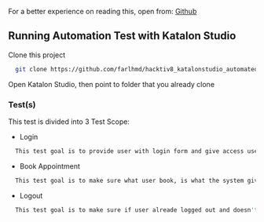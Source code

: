 For a better experience on reading this, open from: [Github](https://github.com/farlhmd/hacktiv8_katalonstudio_automated_testing/blob/main/README.md)


## Running Automation Test with Katalon Studio


Clone this project
```bash
  git clone https://github.com/farlhmd/hacktiv8_katalonstudio_automated_testing
```
Open Katalon Studio, then point to folder that you already clone
### Test(s)

This test is divided into 3 Test Scope:
- Login
```bash
  This test goal is to provide user with login form and give access user to make an Appointment.
```
- Book Appointment
```bash
  This test goal is to make sure what user book, is what the system gives.
```
- Logout
```bash
  This test goal is to make sure if user alreade logged out and doesn't have access.
```
